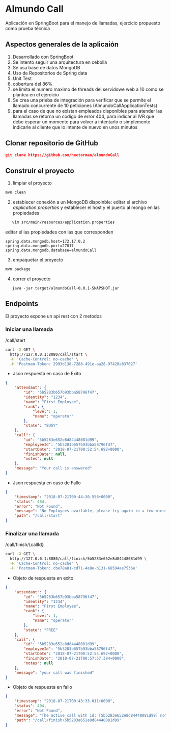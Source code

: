 # Almundo Call
Aplicación en SpringBoot para el manejo de llamadas, ejercicio propuesto como prueba técnica

## Aspectos generales de la aplicaión
1. Desarrollado con SpringBoot
2. Se intento seguir una arquitectura en cebolla
3. Se usa base de datos MongoDB
4. Uso de Repositorios de Spring data
5. Unit Test
6. cobertura del 86%
7. se limita el numero maximo de threads del servidowe web a 10 como se plantea en el ejercicio
8. Se crea una prieba de integración para verificar que se permite el llamado concurrente de 10 peticiones (AlmundoCallApplicationTests)
9. para el caso de que no existan empleados disponibles para atender las llamadas se retorna un codigo de error 404, para indicar al IVR que debe esperar un momento para volver a intentarlo o simplemente indicarle al cliente que lo intente de nuevo en unos minutos

## Clonar repositorio de GitHub
```json
git clone https://github.com/hectormao/almundoCall
```
## Construir el proyecto
1. limpiar el proyecto
```bash
mvn clean
```
2. establecer conexión a un MongoDB dispoinble: editar el archivo *application.properties* y establecer el host y el puerto al mongo en las propiedades
```bash
   vim src/main/resources/application.properties
```
editar el las propiedades con las que corresponden
```
spring.data.mongodb.host=172.17.0.2
spring.data.mongodb.port=27017
spring.data.mongodb.database=almundoCall
```
3. empaquetar el proyecto
```bash
mvn package
```
4. correr el proyecto
```
   java -jar target/almundoCall-0.0.1-SNAPSHOT.jar
```

## Endpoints
El proyecto expone un api rest con 2 metodos 
### Iniciar una llamada
/call/start
```bash
curl -X GET \
  http://127.0.0.1:8080/call/start \
  -H 'Cache-Control: no-cache' \
  -H 'Postman-Token: 2993d138-7288-491e-aa28-97428a837027'
```
* Json respuesta en caso de Exito
```json
{
    "attendant": {
        "id": "5b5283b657b93bba58796f47",
        "identity": "1234",
        "name": "First Employee",
        "rank": {
            "level": 1,
            "name": "operator"
        },
        "state": "BUSY"
    },
    "call": {
        "id": "5b5283e652e8d84448081d99",
        "employeeId": "5b5283b657b93bba58796f47",
        "startDate": "2018-07-21T00:52:54.692+0000",
        "finishDate": null,
        "notes": null
    },
    "message": "Your call is answered"
}
```
* Json respuesta en caso de Fallo
```json
{
    "timestamp": "2018-07-21T00:44:30.556+0000",
    "status": 404,
    "error": "Not Found",
    "message": "No Employees available, please try again in a few minutes",
    "path": "/call/start"
}
```
### Finalizar una llamada
/call/finish/{callId}
```bash
curl -X GET \
  http://127.0.0.1:8080/call/finish/5b5283e652e8d84448081d99 \
  -H 'Cache-Control: no-cache' \
  -H 'Postman-Token: cbe78a81-cd71-4e8e-b131-68594ae7536e'
```
* Objeto de respuesta en exito
```json
{
    "attendant": {
        "id": "5b5283b657b93bba58796f47",
        "identity": "1234",
        "name": "First Employee",
        "rank": {
            "level": 1,
            "name": "operator"
        },
        "state": "FREE"
    },
    "call": {
        "id": "5b5283e652e8d84448081d99",
        "employeeId": "5b5283b657b93bba58796f47",
        "startDate": "2018-07-21T00:52:54.692+0000",
        "finishDate": "2018-07-21T00:57:57.384+0000",
        "notes": null
    },
    "message": "your call was finished"
}

```
* Objeto de respuesta en fallo
```json
{
    "timestamp": "2018-07-21T00:43:33.011+0000",
    "status": 404,
    "error": "Not Found",
    "message": "The active call with id: [5b5283e652e8d84448081d99] not exists",
    "path": "/call/finish/5b5283e652e8d84448081d99"
}
```